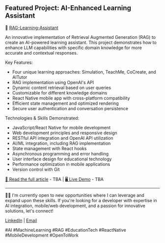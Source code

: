 ## Featured Project: AI-Enhanced Learning Assistant

🚀 [RAG-Learning-Assistant](https://github.com/timesaversolutions-ai/TutorBot)

An innovative implementation of Retrieval Augmented Generation (RAG) to create an AI-powered learning assistant. This project demonstrates how to enhance LLM capabilities with specific domain knowledge for more accurate and contextual responses.

Key Features:
- Four unique learning approaches: Simulation, TeachMe, CoCreate, and AITutor
- RAG implementation using OpenAI's API
- Dynamic content retrieval based on user queries
- Customizable for different knowledge domains
- React Native mobile app with cross-platform compatibility
- Efficient state management and optimized rendering
- Secure user authentication and conversation persistence

Technologies & Skills Demonstrated:
- JavaScript/React Native for mobile development
- Web development principles and responsive design
- RESTful API integration and OpenAI API utilization
- AI/ML integration, including RAG implementation
- State management with React hooks
- Asynchronous programming and error handling
- User interface design for educational technology
- Performance optimization in mobile applications
- Version control with Git

[📖 Read the full article](link-to-blog-post) - TBA | [🖥️ Live Demo](link-to-demo) - TBA

---

👨‍💻 I'm currently open to new opportunities where I can leverage and expand upon these skills. If you're looking for a developer with expertise in AI integration, mobile/web development, and a passion for innovative solutions, let's connect!

[LinkedIn](https://www.linkedin.com/in/justin-black-21b08812b/) | [Email](justin.black@tsaversolutions.net)

#AI #MachineLearning #RAG #EducationTech #ReactNative #MobileDevelopment #OpenToWork
